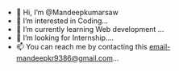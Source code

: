 - 👋 Hi, I’m @Mandeepkumarsaw
- 👀 I’m interested in Coding...
- 🌱 I’m currently learning Web development ...
- 💞️ I’m looking for Internship....
- 📫 You can reach me by contacting this email-mandeepkr9386@gmail.com...

<!---
Mandeepkumarsaw/Mandeepkumarsaw is a ✨ special ✨ repository because its `README.md` (this file) appears on your GitHub profile.
You can click the Preview link to take a look at your changes.
--->

